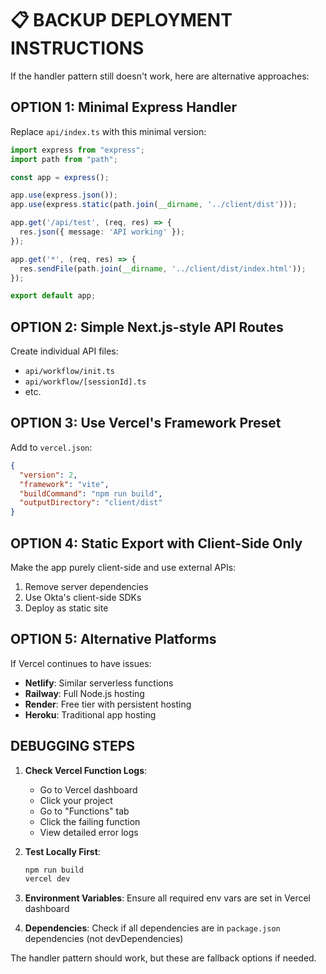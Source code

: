 # 📋 BACKUP DEPLOYMENT INSTRUCTIONS

If the handler pattern still doesn't work, here are alternative approaches:

## OPTION 1: Minimal Express Handler

Replace `api/index.ts` with this minimal version:

```typescript
import express from "express";
import path from "path";

const app = express();

app.use(express.json());
app.use(express.static(path.join(__dirname, '../client/dist')));

app.get('/api/test', (req, res) => {
  res.json({ message: 'API working' });
});

app.get('*', (req, res) => {
  res.sendFile(path.join(__dirname, '../client/dist/index.html'));
});

export default app;
```

## OPTION 2: Simple Next.js-style API Routes

Create individual API files:
- `api/workflow/init.ts`
- `api/workflow/[sessionId].ts`
- etc.

## OPTION 3: Use Vercel's Framework Preset

Add to `vercel.json`:
```json
{
  "version": 2,
  "framework": "vite",
  "buildCommand": "npm run build",
  "outputDirectory": "client/dist"
}
```

## OPTION 4: Static Export with Client-Side Only

Make the app purely client-side and use external APIs:
1. Remove server dependencies
2. Use Okta's client-side SDKs
3. Deploy as static site

## OPTION 5: Alternative Platforms

If Vercel continues to have issues:
- **Netlify**: Similar serverless functions
- **Railway**: Full Node.js hosting
- **Render**: Free tier with persistent hosting
- **Heroku**: Traditional app hosting

## DEBUGGING STEPS

1. **Check Vercel Function Logs**:
   - Go to Vercel dashboard
   - Click your project
   - Go to "Functions" tab
   - Click the failing function
   - View detailed error logs

2. **Test Locally First**:
   ```bash
   npm run build
   vercel dev
   ```

3. **Environment Variables**:
   Ensure all required env vars are set in Vercel dashboard

4. **Dependencies**:
   Check if all dependencies are in `package.json` dependencies (not devDependencies)

The handler pattern should work, but these are fallback options if needed.